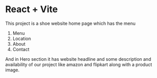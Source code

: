 # React + Vite

This project is a shoe website home page which has the menu 
1. Menu
2. Location
3. About
4. Contact

And in Hero section it has website headline and some description and availability of our project like amazon and flipkart along with a product image.
